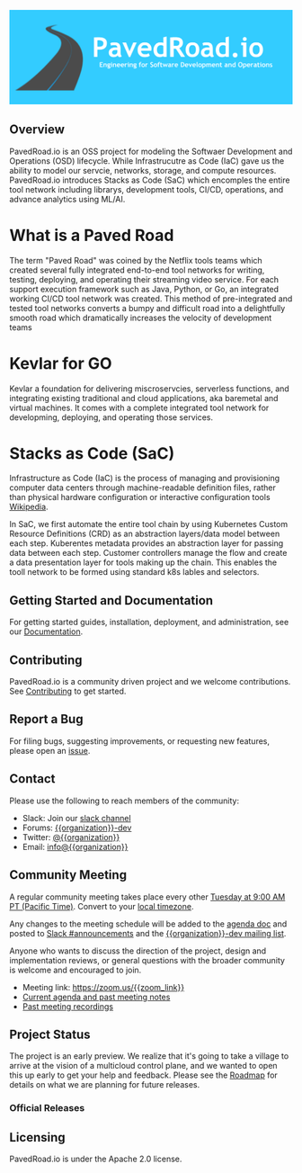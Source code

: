 <p align="center"><img src="../../assets/images/banner.png" alt="PavedRoad.io"></p>

## Overview
PavedRoad.io is an OSS project for modeling the Softwaer Development and Operations (OSD) lifecycle.  While Infrastrucutre as Code (IaC) gave us the ability to model our servcie, networks, storage, and compute resources.  PavedRoad.io introduces Stacks as Code (SaC) which encomples the entire tool network including librarys, development tools, CI/CD, operations, and advance analytics using ML/AI. 

# What is a Paved Road
The term "Paved Road" was coined by the Netflix tools teams which created several fully integrated end-to-end tool networks for writing, testing, deploying, and operating their streaming video service. For each support execution framework such as Java, Python, or Go, an integrated working CI/CD tool network was created.  This method of pre-integrated and tested tool networks converts a bumpy and difficult road into a delightfully smooth road which dramatically increases the velocity of development teams

# Kevlar for GO
Kevlar a foundation for delivering miscroservcies, serverless functions, and integrating existing traditional and cloud applications, aka baremetal and virtual machines.  It comes with a complete integrated tool network for developming, deploying, and operating those services.  

# Stacks as Code (SaC)
Infrastructure as Code (IaC) is the process of managing and provisioning computer data centers through machine-readable definition files, rather than physical hardware configuration or interactive configuration tools [Wikipedia](https://en.wikipedia.org/wiki/Infrastructure_as_code).

In SaC, we first automate the entire tool chain by using Kubernetes Custom Resource Definitions (CRD) as an abstraction layers/data model between each step.  Kuberentes metadata provides an abstraction layer for passing data between each step.  Customer controllers manage the flow and create a data presentation layer for tools making up the chain.  This enables the tooll network to be formed using standard k8s lables and selectors.

## Getting Started and Documentation

For getting started guides, installation, deployment, and administration, see our [Documentation](https://{{project_name}/docs/latest).

## Contributing

PavedRoad.io is a community driven project and we welcome contributions. See [Contributing](CONTRIBUTING.md) to get started.

## Report a Bug

For filing bugs, suggesting improvements, or requesting new features, please open an [issue](https://github.com/{{organization}}/{{project}}/issues).

## Contact

Please use the following to reach members of the community:

- Slack: Join our [slack channel](https://slack.{{organization}})
- Forums: [{{organization}}-dev](https://groups.google.com/forum/#!forum/{{organization}}-dev)
- Twitter: [@{{organization}}](https://twitter.com/{{organization}})
- Email: [info@{{organization}}](mailto:info@{{organization}})

## Community Meeting

A regular community meeting takes place every other [Tuesday at 9:00 AM PT (Pacific Time)](https://zoom.us/{{zoom_meeting_id}}).
Convert to your [local timezone](http://www.thetimezoneconverter.com/?t=9:00&tz=PT%20%28Pacific%20Time%29).

Any changes to the meeting schedule will be added to the [agenda doc]({{agenda_link}}) and posted to [Slack #announcements](https://{{organization}}.slack.com/messages/CEFQCGW1H/) and the [{{organization}}-dev mailing list](https://groups.google.com/forum/#!forum/{{organization}}-dev).

Anyone who wants to discuss the direction of the project, design and implementation reviews, or general questions with the broader community is welcome and encouraged to join.

* Meeting link: https://zoom.us/{{zoom_link}}
* [Current agenda and past meeting notes]({{agenda_link}})
* [Past meeting recordings]({{youtube_link}})

## Project Status

The project is an early preview. We realize that it's going to take a village to arrive at the vision of a multicloud control plane, and we wanted to open this up early to get your help and feedback. Please see the [Roadmap](ROADMAP.md) for details on what we are planning for future releases.

### Official Releases


## Licensing

PavedRoad.io is under the Apache 2.0 license.

